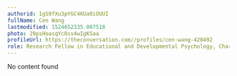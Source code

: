 ```yaml
---
authorid: 1gS9fXu3pYGC4KUa0iOUUI
fullName: Cen Wang
lastmodified: 1524652335.007518
photo: 29psHoasqYc8ss4wIgKSaa
profileUrl: https://theconversation.com//profiles/cen-wang-420492
role: Research Fellow in Educational and Developmental Psychology, Charles Sturt University
---
```

No content found